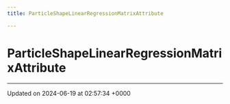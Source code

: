 ```yaml
---
title: ParticleShapeLinearRegressionMatrixAttribute

---
```


# ParticleShapeLinearRegressionMatrixAttribute





-------------------------------

Updated on 2024-06-19 at 02:57:34 +0000